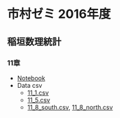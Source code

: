 # 市村ゼミ 2016年度

## 稲垣数理統計

### 11章
* [Notebook](http://nbviewer.jupyter.org/github/myuuuuun/ichimura_seminar/blob/master/inagaki/inagaki_ch11.ipynb)
* Data csv
    * [11_1.csv](/inagaki/inagaki_ch11_1.csv)
    * [11_5.csv](/inagaki/inagaki_ch11_5.csv)
    * [11_8_south.csv](/inagaki/inagaki_ch11_8_south.csv), [11_8_north.csv](/inagaki/inagaki_ch11_8_north.csv)